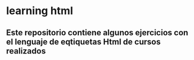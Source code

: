 # learning html
## Este repositorio contiene algunos ejercicios con el lenguaje de eqtiquetas Html de cursos realizados